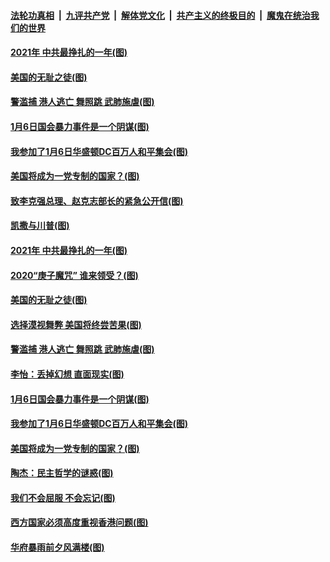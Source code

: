 

####  [法轮功真相](../../../../basic/blob/master/README.md?t=01110131) &nbsp;|&nbsp; [九评共产党](../../../../9ping.md/blob/master/README.md?t=01110131) &nbsp;|&nbsp; [解体党文化](../../../../jtdwh.md/blob/master/README.md?t=01110131)  &nbsp;|&nbsp; [共产主义的终极目的](../../../../gczydzjmd.md/blob/master/README.md?t=01110131) &nbsp;|&nbsp; [魔鬼在统治我们的世界](../../../../mgztzwmdsj.md/blob/master/README.md?t=01110131) 

#### [2021年 中共最挣扎的一年(图)](../pages/p4/958592.md?t=01110131) 

#### [美国的无耻之徒(图)](../pages/p4/958606.md?t=01110131) 

#### [警滥捕 港人逃亡 舞照跳 武肺施虐(图)](../pages/p4/958515.md?t=01110131) 

#### [1月6日国会暴力事件是一个阴谋(图)](../pages/p4/958522.md?t=01110131) 

#### [我参加了1月6日华盛顿DC百万人和平集会(图)](../pages/p4/958521.md?t=01110131) 

#### [美国将成为一党专制的国家？(图)](../pages/p4/958514.md?t=01110131) 

#### [致李克强总理、赵克志部长的紧急公开信(图)](../pages/p4/958669.md?t=01110131) 



#### [凯撒与川普(图)](../pages/p4/958605.md?t=01110131) 

#### [2021年 中共最挣扎的一年(图)](../pages/p4/958592.md?t=01110131) 

#### [2020“庚子魔咒” 谁来领受？(图)](../pages/p4/958597.md?t=01110131) 

#### [美国的无耻之徒(图)](../pages/p4/958606.md?t=01110131) 

#### [选择漠视舞弊 美国将终尝苦果(图)](../pages/p4/958598.md?t=01110131) 


#### [警滥捕 港人逃亡 舞照跳 武肺施虐(图)](../pages/p4/958515.md?t=01110131) 

#### [李怡：丢掉幻想 直面现实(图)](../pages/p4/958513.md?t=01110131) 

#### [1月6日国会暴力事件是一个阴谋(图)](../pages/p4/958522.md?t=01110131) 

#### [我参加了1月6日华盛顿DC百万人和平集会(图)](../pages/p4/958521.md?t=01110131) 

#### [美国将成为一党专制的国家？(图)](../pages/p4/958514.md?t=01110131) 

#### [陶杰：民主哲学的谜惑(图)](../pages/p4/958511.md?t=01110131) 



#### [我们不会屈服 不会忘记(图)](../pages/p4/958409.md?t=01110131) 

#### [西方国家必须高度重视香港问题(图)](../pages/p4/958420.md?t=01110131) 

#### [华府暴雨前夕风满楼(图)](../pages/p4/958394.md?t=01110131) 

